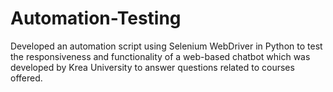 # Automation-Testing
Developed an automation script using Selenium WebDriver in Python to test the responsiveness and functionality of a web-based chatbot which was developed by Krea University to answer questions related to courses offered.
